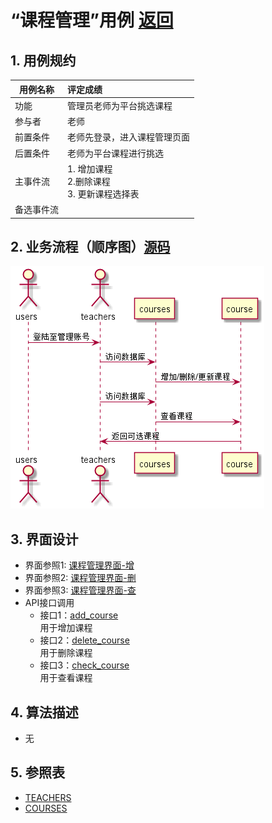 # “课程管理”用例 [返回](../README.md)
## 1. 用例规约

|用例名称|评定成绩|
|-------|:-------------|
|功能|管理员老师为平台挑选课程|
|参与者|老师|
|前置条件|老师先登录，进入课程管理页面|
|后置条件|老师为平台课程进行挑选|
|主事件流|1. 增加课程 <br/> 2.删除课程 <br/> 3. 更新课程选择表 <br/> |
|备选事件流||

## 2. 业务流程（顺序图）[源码](../src/课程管理.puml)
![sequence1](../课程管理.png) 

## 3. 界面设计
- 界面参照1: [课程管理界面-增](../ui/course_control_add.html)
- 界面参照2: [课程管理界面-删](../ui/course_control_delete.html)
- 界面参照3: [课程管理界面-查](../ui/course_control_check.html)
- API接口调用
    - 接口1：[add_course](../接口/add_course.md) <br/> 用于增加课程
    - 接口2：[delete_course](../接口/delete_course.md) <br/> 用于删除课程
    - 接口3：[check_course](../接口/check_course.md) <br/> 用于查看课程
    
## 4. 算法描述
   - 无
   
## 5. 参照表
   - [TEACHERS](../DesignDatabase.md/#TEACHERS)
   - [COURSES](../DesignDatabase.md/#COURSES)

